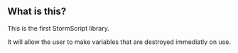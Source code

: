 ## What is this?

This is the first StormScript library.

It will allow the user to make variables that are destroyed immediatly on use.